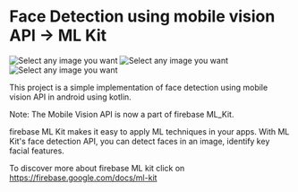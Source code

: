 # Face Detection using mobile vision API -> ML Kit 
![Select any image you want](https://github.com/theCEO-dev/Mobile_Vision_APIs_Kotlin/blob/master/screenshorts/Screenshot_20200201-210109_Mobile%20Vision%20Kotlin.jpg) ![Select any image you want](https://github.com/theCEO-dev/Mobile_Vision_APIs_Kotlin/blob/master/screenshorts/Screenshot_20200201-210354_Mobile%20Vision%20Kotlin.jpg) ![Select any image you want](https://github.com/theCEO-dev/Mobile_Vision_APIs_Kotlin/blob/master/screenshorts/Screenshot_20200201-210531_Mobile%20Vision%20Kotlin.jpg)


This project is a simple implementation of face detection using mobile vision API in android using kotlin.

Note: The Mobile Vision API is now a part of firebase ML_Kit.

firebase ML Kit makes it easy to apply ML techniques in your apps. With ML Kit's face detection API, you can detect faces in an image, identify key facial features.

To discover more about firebase ML kit click on https://firebase.google.com/docs/ml-kit
